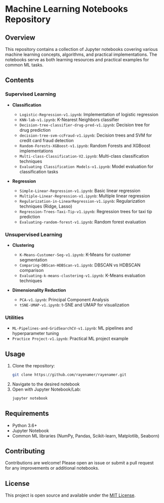 # Machine Learning Notebooks Repository

## Overview
This repository contains a collection of Jupyter notebooks covering various machine learning concepts, algorithms, and practical implementations. The notebooks serve as both learning resources and practical examples for common ML tasks.

## Contents

### Supervised Learning
- **Classification**
  - `Logistic-Regression-v1.ipynb`: Implementation of logistic regression
  - `KNN-lab-v1.ipynb`: K-Nearest Neighbors classifier
  - `Decision-tree-classifier-drug-pred-v1.ipynb`: Decision tree for drug prediction
  - `decision-tree-svm-ccFraud-v1.ipynb`: Decision trees and SVM for credit card fraud detection
  - `Random-Forests-XGBoost-v1.ipynb`: Random Forests and XGBoost implementations
  - `Multi-class-Classification-V2.ipynb`: Multi-class classification techniques
  - `Evaluating Classification Models-v1.ipynb`: Model evaluation for classification tasks

- **Regression**
  - `Simple-Linear-Regression-v1.ipynb`: Basic linear regression
  - `Multiple-Linear-Regression-v1.ipynb`: Multiple linear regression
  - `Regularization-in-LinearRegression-v1.ipynb`: Regularization techniques (Ridge, Lasso)
  - `Regression-Trees-Taxi-Tip-v1.ipynb`: Regression trees for taxi tip prediction
  - `Evaluating-random-forest-v1.ipynb`: Random forest evaluation

### Unsupervised Learning
- **Clustering**
  - `K-Means-Customer-Seg-v1.ipynb`: K-Means for customer segmentation
  - `Comparing-DBScan-HDBScan-v1.ipynb`: DBSCAN vs HDBSCAN comparison
  - `Evaluating-k-means-clustering-v1.ipynb`: K-Means evaluation techniques

- **Dimensionality Reduction**
  - `PCA-v1.ipynb`: Principal Component Analysis
  - `tSNE-UMAP-v1.ipynb`: t-SNE and UMAP for visualization

### Utilities
- `ML-Pipelines-and-GridSearchCV-v1.ipynb`: ML pipelines and hyperparameter tuning
- `Practice Project-v1.ipynb`: Practical ML project example

## Usage
1. Clone the repository:
   ```bash
   git clone https://github.com/rayenamer/rayenamer.git
   ```
2. Navigate to the desired notebook
3. Open with Jupyter Notebook/Lab:
   ```bash
   jupyter notebook
   ```

## Requirements
- Python 3.6+
- Jupyter Notebook
- Common ML libraries (NumPy, Pandas, Scikit-learn, Matplotlib, Seaborn)

## Contributing
Contributions are welcome! Please open an issue or submit a pull request for any improvements or additional notebooks.

## License
This project is open source and available under the [MIT License](LICENSE).
